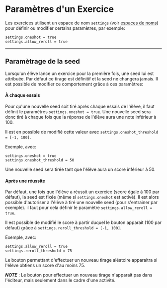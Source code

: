 # Paramètres d'un Exercice


Les exercices utilisent un espace de nom `settings` (voir
[espaces de noms](../langage_pl/#espaces-de-noms)) pour définir ou modifier
certains paramètres, par exemple:

```
settings.oneshot = true
settings.allow_reroll = true
```
___



## Paramètrage de la seed

Lorsqu'un élève lance un exercice pour la première fois, une seed lui est
attribuée. Par défaut ce tirage est définitif et la seed ne changera jamais.
Il est possible de modifier ce comportement grâce à ces paramètres:




#### À chaque essais

Pour qu'une nouvelle seed soit tiré après chaque essais de l'élève, il faut
définit le paramètres `settings.oneshot = true`. Une nouvelle seed sera donc
tiré à chaque fois que la réponse de l'élève aura une note inférieur à 100.

Il est en possible de modifié cette valeur avec
`settings.oneshot_threshold = [-1, 100]`.

Exemple, avec:
```
settings.oneshot = true
settings.oneshot_threshold = 50
```
Une nouvelle seed sera tirée tant que l'élève aura un score inférieur à 50.



#### Après une réussite

Par défaut, une fois que l'élève a réussit un exercice (score égale à 100 par défaut),
la seed est fixée (même si `settings.oneshot` est activé). Il est alors
possible d'autoriser à l'élève à tiré une nouvelle seed (pour s'entrainer par
exemple). il faut pour cela définir le paramètre `settings.allow_reroll = true`.

Il est possible de modifié le score à partir duquel le bouton apparait
(100 par défaut) grâce à `settings.reroll_threshold = [-1, 100]`.

Exemple, avec:
```
settings.allow_reroll = true
settings.reroll_threshold = 75
```
Le bouton permettant d'effectuer un nouveau tirage aléatoire apparaitra
si l'élève obtiens un score d'au moins 75.

***NOTE*** : Le bouton pour effectuer un nouveau tirage n'apparait pas dans
l'éditeur, mais seulement dans le cadre d'une activité.
